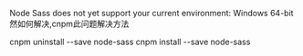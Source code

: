 Node Sass does not yet support your current environment: Windows 64-bit然如何解决,cnpm此问题解决方法

cnpm uninstall --save node-sass
cnpm install --save node-sass